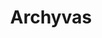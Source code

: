 ---
title: Archyvas
layout: archives
url: /archive/
hidden: false
summary: Šiame puslapyje yra visų įrašų archyvas
---